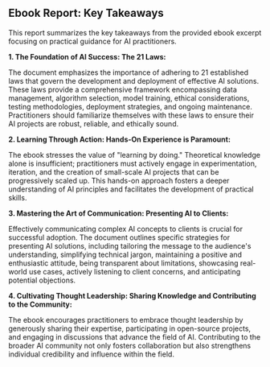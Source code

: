 ##  Ebook Report: Key Takeaways 

This report summarizes the key takeaways from the provided ebook excerpt focusing on practical guidance for AI practitioners. 

**1. The Foundation of AI Success: The 21 Laws:**

The document emphasizes the importance of adhering to 21 established laws that govern the development and deployment of effective AI solutions. These laws provide a comprehensive framework encompassing data management, algorithm selection, model training, ethical considerations, testing methodologies, deployment strategies, and ongoing maintenance. Practitioners should familiarize themselves with these laws to ensure their AI projects are robust, reliable, and ethically sound.

**2.  Learning Through Action: Hands-On Experience is Paramount:**

The ebook stresses the value of "learning by doing." Theoretical knowledge alone is insufficient; practitioners must actively engage in experimentation, iteration, and the creation of small-scale AI projects that can be progressively scaled up. This hands-on approach fosters a deeper understanding of AI principles and facilitates the development of practical skills.

**3.  Mastering the Art of Communication: Presenting AI to Clients:**

Effectively communicating complex AI concepts to clients is crucial for successful adoption. The document outlines specific strategies for presenting AI solutions, including tailoring the message to the audience's understanding, simplifying technical jargon, maintaining a positive and enthusiastic attitude, being transparent about limitations, showcasing real-world use cases, actively listening to client concerns, and anticipating potential objections.

**4.  Cultivating Thought Leadership: Sharing Knowledge and Contributing to the Community:**

The ebook encourages practitioners to embrace thought leadership by generously sharing their expertise, participating in open-source projects, and engaging in discussions that advance the field of AI.  Contributing to the broader AI community not only fosters collaboration but also strengthens individual credibility and influence within the field.